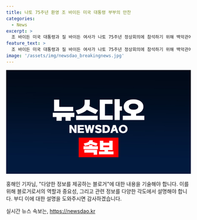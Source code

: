 ```yaml
---
title: 나토 75주년 환영 조 바이든 미국 대통령 부부의 만찬
categories:
  - News
excerpt: >
  조 바이든 미국 대통령과 질 바이든 여사가 나토 75주년 정상회의에 참석하기 위해 백악관에서 열린 리셉션에 참석했다.
feature_text: >
  조 바이든 미국 대통령과 질 바이든 여사가 나토 75주년 정상회의에 참석하기 위해 백악관에서 열린 리셉션에 참석했다.
image: '/assets/img/newsdao_breakingnews.jpg'
---
```


<p><img src="/assets/img/newsdao_breakingnews.jpg" alt="ontimetimes 속보" /></p>

<p>홍해인 기자님, "다양한 정보를 제공하는 블로거"에 대한 내용을 기술해야 합니다. 이를 위해 블로거로서의 역할과 중요성, 그리고 관련 정보를 다양한 각도에서 설명해야 합니다. 부디 이에 대한 설명을 도와주시면 감사하겠습니다.</p>
실시간 뉴스 속보는, <a href="https://newsdao.kr" rel="dofollow">https://newsdao.kr</a>


